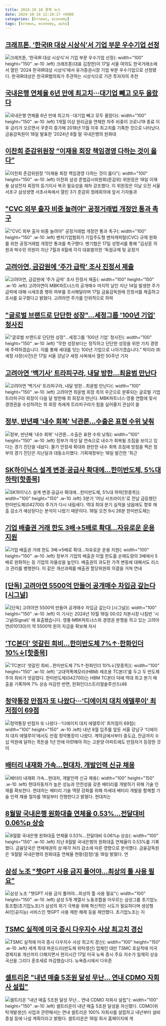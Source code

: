 ```yaml
---
title: 2024.10.18 경제 뉴스
date: 2024-10-18 12:10:17 +0900
categories: [krnews, economy]
tags: [krnews, economy, auto]
---
```

## [크래프톤, ‘한국IR 대상 시상식’서 기업 부문 우수기업 선정](https://n.news.naver.com/mnews/article/009/0005380880)

![크래프톤, ‘한국IR 대상 시상식’서 기업 부문 우수기업 선정](https://mimgnews.pstatic.net/image/origin/009/2024/10/17/5380880.jpg?type=nf220_150){: width="100" height="150" .w-10 .left}
크래프톤(대표 김창한)이 17일 서울 여의도 한국거래소에서 열린 ‘2024 한국IR대상 시상식’에서 유가증권시장 기업 부문 우수기업으로 선정됐다. 한국IR대상은 한국IR협의회가 주관하는 시상식으로 기관 투자자의 추천

## [국내은행 연체율 6년 만에 최고치···대기업 빼고 모두 올랐다](https://n.news.naver.com/mnews/article/032/0003327094)

![국내은행 연체율 6년 만에 최고치···대기업 빼고 모두 올랐다](https://mimgnews.pstatic.net/image/origin/032/2024/10/18/3327094.jpg?type=nf220_150){: width="100" height="150" .w-10 .left}
1개월 이상 원리금을 연체한 차주 비중이 코로나19 종료 이후 금리가 오르면서 꾸준히 증가해 2018년 11월 이후 최고치를 기록한 것으로 나타났다. 금융감독원이 18일 발표한 ‘2024년 8월 말 국내은행의 원화대

## [이찬희 준감위원장 “이재용 회장 책임경영 다하는 것이 옳다”](https://n.news.naver.com/mnews/article/022/0003977968)

![이찬희 준감위원장 “이재용 회장 책임경영 다하는 것이 옳다”](https://mimgnews.pstatic.net/image/origin/022/2024/10/18/3977968.jpg?type=nf220_150){: width="100" height="150" .w-10 .left}
이찬희 삼성 준법감시위원회(준감위) 위원장은 18일 이재용 삼성전자 회장의 등기이사 복귀 필요성을 재차 강조했다. 이 위원장은 이날 오전 서울 서초구 삼성생명 서초사옥에서 열린 3기 준감위 정례회의에 앞서 기자들과

## ["CVC 외부 출자 비중 늘려야" 공정거래법 개정안 통과 촉구](https://n.news.naver.com/mnews/article/014/0005254626)

!["CVC 외부 출자 비중 늘려야" 공정거래법 개정안 통과 촉구](https://mimgnews.pstatic.net/image/origin/014/2024/10/17/5254626.jpg?type=nf220_150){: width="100" height="150" .w-10 .left}
벤처기업협회가 기업주도형 벤처캐피탈(CVC) 규제 완화를 위한 공정거래법 개정안 통과를 촉구했다. 벤기협은 17일 성명서를 통해 "김상훈 의원과 박수민 의원이 지난 7월과 8월에 각각 대표발의한 '독점규제 및 공정거

## [고려아연, 금감원에 ‘주가 급락’ 조사 진정서 제출](https://n.news.naver.com/mnews/article/366/0001024893)

![고려아연, 금감원에 ‘주가 급락’ 조사 진정서 제출](https://mimgnews.pstatic.net/image/origin/366/2024/10/17/1024893.jpg?type=nf220_150){: width="100" height="150" .w-10 .left}
고려아연이 MBK파트너스의 공개매수 마지막 날인 지난 14일 발생한 주가 급락에 대해 시세조종 행위 여부를 조사해달라며 17일 금융감독원에 진정서를 제출하고 조사를 요구했다고 밝혔다. 고려아연 주가를 인위적으로 하락

## ["글로벌 브랜드로 단단한 성장"…세정그룹 '100년 기업' 청사진](https://n.news.naver.com/mnews/article/015/0005045530)

!["글로벌 브랜드로 단단한 성장"…세정그룹 '100년 기업' 청사진](https://mimgnews.pstatic.net/image/origin/015/2024/10/17/5045530.jpg?type=nf220_150){: width="100" height="150" .w-10 .left}
“무한 성장보다는 정직하고 단단한 성장을 위한 가치 경영에 주력하겠습니다. 이를 통해 세대를 잇는 100년 기업으로 나아가겠습니다.” 박이라 ㈜세정 사장(사진)은 17일 서울 강남구 세정 사옥에서 열린 50주년 기자

## [고려아연 ‘백기사’ 트라피구라, 내달 방한…최윤범 만난다](https://n.news.naver.com/mnews/article/018/0005862130)

![고려아연 ‘백기사’ 트라피구라, 내달 방한…최윤범 만난다](https://mimgnews.pstatic.net/image/origin/018/2024/10/18/5862130.jpg?type=nf220_150){: width="100" height="150" .w-10 .left}
고려아연 최윤범 회장 측의 우군으로 분류되는 글로벌 기업 트라피구라 회장이 다음 달 방한해 최 회장과 만난다. MBK파트너스·영풍 연합에 맞서 경영권을 수성하려는 최 회장 측에게 트라피구라가 힘을 실어줄지 관심이 쏠

## [정부, 반년째 '내수 회복' 낙관론…수출은 표현 수위 낮춰](https://n.news.naver.com/mnews/article/277/0005486317)

![정부, 반년째 '내수 회복' 낙관론…수출은 표현 수위 낮춰](https://mimgnews.pstatic.net/image/origin/277/2024/10/18/5486317.jpg?type=nf220_150){: width="100" height="150" .w-10 .left}
정부가 여섯 달 연속으로 내수가 회복될 조짐을 보이고 있다는 경기 진단을 내놨다. 물가 안정세 확대와 완만한 내수 회복 조짐에 방점을 찍은 정부의 경기 진단은 지난달과 대동소이했다. 기획재정부는 18일 발간한 '최근

## [SK하이닉스 설계 변경·공급사 확대에…한미반도체, 5%대 하락[핫종목]](https://n.news.naver.com/mnews/article/421/0007852688)

![SK하이닉스 설계 변경·공급사 확대에…한미반도체, 5%대 하락[핫종목]](https://mimgnews.pstatic.net/image/origin/421/2024/10/18/7852688.jpg?type=nf220_150){: width="100" height="150" .w-10 .left}
3분기 '어닝 서프라이즈'로 전날 급등했던 한미반도체(042700) 주가가 다시 내림세다. 역대 최대 분기 실적을 냈음에도 향후 매출 감소가 예상된다는 분석이 나왔기 때문이다. 18일 오전 9시 26분 한미반도체는

## [기업 배출권 거래 한도 3배→5배로 확대…자유로운 운용 지원](https://n.news.naver.com/mnews/article/008/0005102355)

![기업 배출권 거래 한도 3배→5배로 확대…자유로운 운용 지원](https://mimgnews.pstatic.net/image/origin/008/2024/10/18/5102355.jpg?type=nf220_150){: width="100" height="150" .w-10 .left}
정부가 기업의 배출권 이월 한도를 순매도량의 3배에서 5배로 완화하는 등 기업의 자율성을 높인다. 배출권의 과도한 가격 변동에 대해서도 리스크 관리를 병행한다. 이 같은 개선과제를 배출권 할당위원회 의결을 거쳐 연내

## [[단독] 고려아연 5500억 만들어 공개매수 차입금 갚는다 [시그널]](https://n.news.naver.com/mnews/article/011/0004404072)

![[단독] 고려아연 5500억 만들어 공개매수 차입금 갚는다 [시그널]](https://mimgnews.pstatic.net/image/origin/011/2024/10/18/4404072.jpg?type=nf220_150){: width="100" height="150" .w-10 .left}
이 기사는 2024년 10월 18일 00:02 자본시장 나침반 '시그널(Signal)' 에 표출됐습니다. 영풍·MBK파트너스와 경영권 분쟁을 하고 있는 고려아연(010130)이 약 5500억 원의 자금을 확보해 자사

## ['TC본더' 엇갈린 희비…한미반도체 7%↑·한화인더 10%↓[핫종목]](https://n.news.naver.com/mnews/article/421/0007851407)

!['TC본더' 엇갈린 희비…한미반도체 7%↑·한화인더 10%↓[핫종목]](https://mimgnews.pstatic.net/image/origin/421/2024/10/17/7851407.jpg?type=nf220_150){: width="100" height="150" .w-10 .left}
'고대역폭메모리(HBM) 제조용 TC본더'를 두고 두 반도체주의 희비가 엇갈렸다. 한미반도체(042700)는 HBM TC본더 덕에 역대 최고 분기 매출을 기록하며 7% 상승 마감한 반면, 한화인더스트리얼솔루션즈(48

## [청약통장 만점자 또 나왔다···‘디에이치 대치 에델루이’ 최저점이 69점](https://n.news.naver.com/mnews/article/032/0003327116)

![청약통장 만점자 또 나왔다···‘디에이치 대치 에델루이’ 최저점이 69점](https://mimgnews.pstatic.net/image/origin/032/2024/10/18/3327116.jpg?type=nf220_150){: width="100" height="150" .w-10 .left}
내년 8월 입주를 앞둔 서울 강남구 ‘디에이치 대치 에델루이’에서도 만점 청약통장이 나왔다. 계약금에서부터 중도금, 잔금까지 수십 억원에 달하는 목돈을 1년 안에 마련해야 하는 고분양 아파트에도 만점자가 등장한 것이

## [배터리 내재화 가속…현대차, 개발인력 신규 채용](https://n.news.naver.com/mnews/article/011/0004404115)

![배터리 내재화 가속…현대차, 개발인력 신규 채용](https://mimgnews.pstatic.net/image/origin/011/2024/10/18/4404115.jpg?type=nf220_150){: width="100" height="150" .w-10 .left}
현대자동차가 높은 성능과 안전성을 갖춘 배터리를 개발하기 위해 기술 인재를 확보한다. 현대차는 배터리 기술 역량 강화를 위해 차세대 배터리 개발을 함께할 기술 인력 채용 절차를 18일부터 진행한다고 밝혔다. 현대차는

## [8월말 국내은행 원화대출 연체율 0.53%…전달대비 0.06%p 상승](https://n.news.naver.com/mnews/article/018/0005861894)

![8월말 국내은행 원화대출 연체율 0.53%…전달대비 0.06%p 상승](https://mimgnews.pstatic.net/image/origin/018/2024/10/18/5861894.jpg?type=nf220_150){: width="100" height="150" .w-10 .left}
지난 8월말 국내은행의 원화대출 연체율이 0.53%를 기록했다. 금융당국은 연체채권의 상·매각 처리 감소에 따른 영향으로 분석했다. 금융감독원은 ‘8월말 국내은행의 원화대출 연체율 현황(잠정)’을 18일 밝혔다. 연

## [삼성 노조 "챗GPT 사용 금지 풀어야…최상의 툴 사용 필요"](https://n.news.naver.com/mnews/article/079/0003949176)

![삼성 노조 "챗GPT 사용 금지 풀어야…최상의 툴 사용 필요"](https://mimgnews.pstatic.net/image/origin/079/2024/10/18/3949176.jpg?type=nf220_150){: width="100" height="150" .w-10 .left}
삼성 5개 계열사 노동조합을 아우르는 삼성그룹 초기업노동조합(초기업노조)가 삼성의 위기 극복을 위해 혁신적인 시도가 필요하다며 생성형 AI(인공지능) 서비스인 챗GPT 사용 제한 해제 등을 제언했다. 초기업노조는 지

## [TSMC 실적에 미국 증시 다우지수 사상 최고치 경신](https://n.news.naver.com/mnews/article/056/0011820903)

![TSMC 실적에 미국 증시 다우지수 사상 최고치 경신](https://mimgnews.pstatic.net/image/origin/056/2024/10/18/11820903.jpg?type=nf220_150){: width="100" height="150" .w-10 .left}
세계 최대 파운드리(반도체 위탁생산) 업체인 대만 TSMC 호실적에 미국 경제지표 개선까지 더해지면서 현지시간 17일 미국 뉴욕 증시 주요 지수가 일제히 상승 곡선을 그리다 혼조세로 마감했습니다. 뉴욕증시에서 다우존

## [셀트리온 "내년 매출 5조원 달성 무난… 연내 CDMO 자회사 설립"](https://n.news.naver.com/mnews/article/417/0001033350)

![셀트리온 "내년 매출 5조원 달성 무난… 연내 CDMO 자회사 설립"](https://mimgnews.pstatic.net/image/origin/417/2024/10/18/1033350.jpg?type=nf220_150){: width="100" height="150" .w-10 .left}
셀트리온이 내년 매출 5조원 달성을 자신했다. CDMO(위탁개발생산) 사업과 관련해서는 연내 셀트리온 100% 자회사를 설립하고 내년부터 설비 증설 등에 나설 계획이라고 밝혔다. 셀트리온은 18일 회사 홈페이지에 게

